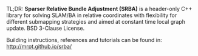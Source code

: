 TL;DR: **Sparser Relative Bundle Adjustment (SRBA)** is a header-only C++ library for solving SLAM/BA in relative coordinates with flexibility for different submapping strategies and aimed at constant time local graph update. BSD 3-Clause License.

Building instructions, references and tutorials can be found in: http://mrpt.github.io/srba/

